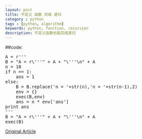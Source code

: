 ```yaml
---
layout: post
title: 不定义 函数 完成 递归
category : python
tags : [python, algorithm]
keywords: python, function, recursion
description: 不定义函数也能完成递归
---
```


##code:
<pre>
A = r'''
B = "A = r\'''" + A + "\'''\n" + A
n = 10
if n == 1:
    ans = 1
else:
    B = B.replace('n = '+str(n),'n = '+str(n-1),2)
    env = {}
    exec(B,env)
    ans = n * env['ans']
print ans
'''
B = "A = r\'''" + A + "\'''\n" + A
exec(B)
</pre>

[Original Article](http://scturtle.is-programmer.com/posts/34225.html)
